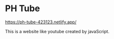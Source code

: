 # PH Tube
https://ph-tube-423123.netlify.app/

This is a website like youtube created by javaScript. 
